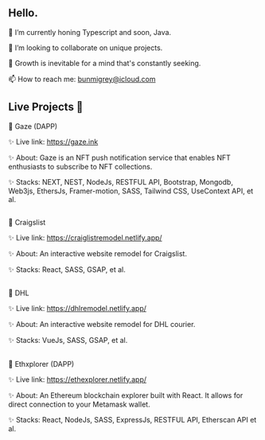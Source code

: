 ## Hello.

🔭 I’m currently honing Typescript and soon, Java.

👯 I’m looking to collaborate on unique projects.

🌱 Growth is inevitable for a mind that's constantly seeking.

📫 How to reach me: bunmigrey@icloud.com

##
## Live Projects 💞️
🚀 Gaze (DAPP)

✨ Live link:   https://gaze.ink

✨ About: Gaze is an NFT push notification service that enables NFT enthusiasts to subscribe to NFT collections.

✨ Stacks: NEXT, NEST, NodeJs, RESTFUL API, Bootstrap, Mongodb, Web3js, EthersJs, Framer-motion, SASS, Tailwind CSS, UseContext API, et al.

##

🚀 Craigslist 

✨ Live link:   https://craiglistremodel.netlify.app/

✨ About: An interactive website remodel for Craigslist.

✨ Stacks: React, SASS, GSAP, et al.
##

🚀 DHL 

✨ Live link:   https://dhlremodel.netlify.app/

✨ About: An interactive website remodel for DHL courier.

✨ Stacks: VueJs, SASS, GSAP, et al.
##

🚀 Ethxplorer (DAPP)

✨ Live link:    https://ethexplorer.netlify.app/ 

✨ About: An Ethereum blockchain explorer built with React. It allows for direct connection to your Metamask wallet.

✨ Stacks: React, NodeJs, SASS, ExpressJs, RESTFUL API, Etherscan API et al.


